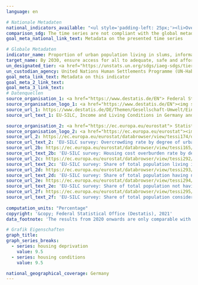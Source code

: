 ```yaml
---
language: en    

# Nationale Metadaten    
national_indicators_available: "<ul style='padding-left: 25px;'><li>Overcrowding rate</li> <li> Housing cost overburden rate</li> <li> Population living in a dwelling with a leaking roof, damp walls, floors or foundation, or rot in window frames or floor</li> <li> Population having neither a bath, nor a shower in their dwelling</li> <li> Population not having indoor flushing toilet for the sole use of their household</li> <li> Population considering their dwelling as too dark</li></ul>"    
comparison_sdg: The time series are not compliant with the global metadata, but provide additional information.    
goal_meta_national_link_text: Metadata on the presented time series    

# Globale Metadaten    
indicator_name: Proportion of urban population living in slums, informal settlements or inadequate housing    
target_name: By 2030, ensure access for all to adequate, safe and affordable housing and basic services and upgrade slums    
un_designated_tier: <a href="https://unstats.un.org/sdgs/iaeg-sdgs/tier-classification/" title="Click here for more information on the UN tier classification."  target="_blank">Tier I</a>    
un_custodian_agency: United Nations Human Settlements Programme (UN-Habitat)    
goal_meta_link_text: Metadata on this indicator    
goal_meta_2_link_text:     
goal_meta_3_link_text:         
# Datenquellen
source_organisation_1: <a href="https://www.destatis.de/EN"> Federal Statistical Office (Destatis) </a>
source_organisation_logo_1: <a href="https://www.destatis.de/EN"><img src="https://g205sdgs.github.io/sdg-indicators/public/OrgImgEn/destatis.png" alt="Logo destatis" style="height:60px; width:148px"/></a>
source_url_1: https://www.destatis.de/DE/Themen/Gesellschaft-Umwelt/Einkommen-Konsum-Lebensbedingungen/Lebensbedingungen-Armutsgefaehrdung/_inhalt.html#sprg233586
source_url_text_1: EU-SILC, Income and Living Conditions in Germany and the European Union (only available in German) - Fachserie 15, series 3

source_organisation_2: <a href="https://ec.europa.eu/eurostat"> Statistical office of the European Union (Eurostat) </a>
source_organisation_logo_2: <a href="https://ec.europa.eu/eurostat"><img src="https://g205sdgs.github.io/sdg-indicators/public/OrgImgEn/eurostat.png" alt="Logo eurostat" style="height:60px; width:148px"/></a>
source_url_2: https://ec.europa.eu/eurostat/databrowser/view/tessi174/default/table
source_url_text_2: 'EU-SILC survey: Overcrowding rate by degree of urbanisation - Eurostat table [TESSI174]'
source_url_2b: https://ec.europa.eu/eurostat/databrowser/view/tessi165/default/table
source_url_text_2b: 'EU-SILC survey: Housing cost overburden rate by degree of urbanisation - Eurostat table [TESSI165]'
source_url_2c: https://ec.europa.eu/eurostat/databrowser/view/tessi292/default/table
source_url_text_2c: 'EU-SILC survey: Share of total population living in a dwelling with a leaking roof, damp walls, floors or foundation, or rot in window frames or floor - Eurostat table [TESSI292]'
source_url_2d: https://ec.europa.eu/eurostat/databrowser/view/tessi293/default/table
source_url_text_2d: 'EU-SILC survey: Share of total population having neither a bath, nor a shower in their dwelling - Eurostat table [TESSI293]'
source_url_2e: https://ec.europa.eu/eurostat/databrowser/view/tessi294/default/table?
source_url_text_2e: 'EU-SILC survey: Share of total population not having indoor flushing toilet for the sole use of their household - Eurostat table [TESSI294]'
source_url_2f: https://ec.europa.eu/eurostat/databrowser/view/tessi295/default/table
source_url_text_2f: 'EU-SILC survey: Share of total population considering their dwelling as too dark - Eurostat table [TESSI295]'
    
computation_units: "Percentage"    
copyright: '&copy; Federal Statistical Office (Destatis), 2021'    
data_footnote: 'The results from 2020 onwards are only comparable with previous years to a limited extent. For more information see "3. Data description" in the national metadata.'    

# Grafik Eigenschaften    
graph_title: 
graph_series_breaks:
  - series: housing deprivation
    value: 9.5
  - series: housing conditions
    value: 9.5    

national_geographical_coverage: Germany    
---
```


<span></span>